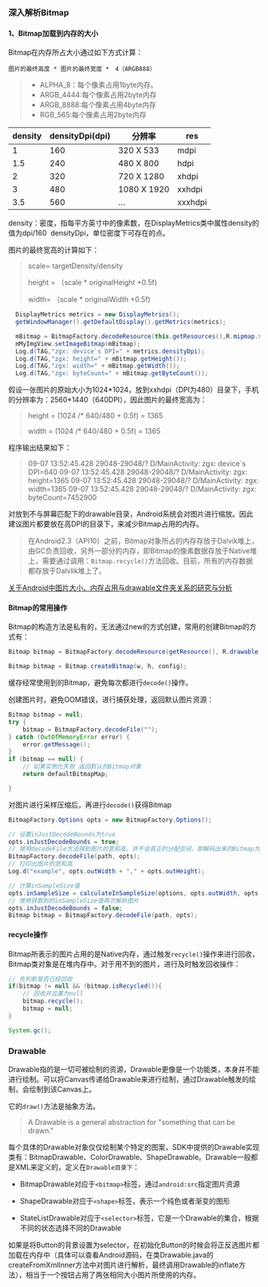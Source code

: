 ### 深入解析Bitmap

#### 1、Bitmap加载到内存的大小

Bitmap在内存所占大小通过如下方式计算：

```
图片的最终高度 * 图片的最终宽度 *　4（ARGB888）
```

> - ALPHA_8：每个像素占用1byte内存。
> - ARGB_4444:每个像素占用2byte内存
> - ARGB_8888:每个像素占用4byte内存
> - RGB_565:每个像素占用2byte内存

| density | densityDpi(dpi) | 分辨率         | res     |
| ------- | --------------- | ----------- | ------- |
| 1       | 160             | 320 X 533   | mdpi    |
| 1.5     | 240             | 480 X 800   | hdpi    |
| 2       | 320             | 720 X 1280  | xhdpi   |
| 3       | 480             | 1080 X 1920 | xxhdpi  |
| 3.5     | 560             | …           | xxxhdpi |

density：密度，指每平方英寸中的像素数，在DisplayMetrics类中属性density的值为dpi/160 
densityDpi，单位密度下可存在的点。



图片的最终宽高的计算如下：

> scale= targetDensity/density
>
> height = （scale * originalHeight +0.5f)
>
> width= （scale * originalWidth +0.5f)



```java
  DisplayMetrics metrics = new DisplayMetrics();
  getWindowManager().getDefaultDisplay().getMetrics(metrics);

  mBitmap = BitmapFactory.decodeResource(this.getResources(),R.mipmap.smile_face);
  mMyImgView.setImageBitmap(mBitmap);
  Log.d(TAG,"zgx: device`s DPI=" + metrics.densityDpi);
  Log.d(TAG,"zgx: height=" + mBitmap.getHeight());
  Log.d(TAG,"zgx: width=" + mBitmap.getWidth());
  Log.d(TAG,"zgx: byteCount=" + mBitmap.getByteCount());
```

假设一张图片的原始大小为1024\*1024，放到xxhdpi（DPI为480）目录下，手机的分辨率为：2560\*1440（640DPI），因此图片的最终宽高为：

> height = (1024 /* 640/480 + 0.5f) = 1365
>
> width =  (1024 /* 640/480 + 0.5f) = 1365

程序输出结果如下：

>09-07 13:52:45.428 29048-29048/? D/MainActivity: zgx: device`s DPI=640
>09-07 13:52:45.428 29048-29048/? D/MainActivity: zgx: height=1365
>09-07 13:52:45.428 29048-29048/? D/MainActivity: zgx: width=1365
>09-07 13:52:45.428 29048-29048/? D/MainActivity: zgx: byteCount=7452900

对放到不与屏幕匹配下的drawable目录，Android系统会对图片进行缩放。因此建议图片都要放在高DPI的目录下，来减少Bitmap占用的内存。

> 在Android2.3（API10）之前，Bitmap对象所占的内存存放于Dalvik堆上，由GC负责回收，另外一部分的内存，即Bitmap的像素数据存放于Native堆上，需要通过调用：`Bitmap.recycle()`方法回收。目前，所有的内存数据都存放于Dalvlik堆上了。

[关于Android中图片大小、内存占用与drawable文件夹关系的研究与分析](http://www.jianshu.com/p/312511edf94f)

#### Bitmap的常用操作

Bitmap的构造方法是私有的，无法通过new的方式创建，常用的创建Bitmap的方式有：

```java
Bitmap bitmap = BitmapFactory.decodeResource(getResource(), R.drawable.ic_drawable);

Bitmap bitmap = Bitmap.createBitmap(w, h, config);
```

缓存经常使用到的Bitmap，避免每次都进行`decode()`操作。

创建图片时，避免OOM错误，进行捕获处理，返回默认图片资源：

```java
Bitmap bitmap = null;
try {
    bitmap = BitmapFactory.decodeFile("");
} catch (OutOfMemoryError error) {
    error.getMessage();
}
if (bitmap == null) {
    // 如果实例化失败 返回默认的Bitmap对象
    return defaultBitmapMap;

}
```

对图片进行采样压缩后，再进行`decode()`获得Bitmap

```java
BitmapFactory.Options opts = new BitmapFactory.Options();

// 设置inJustDecodeBounds为true
opts.inJustDecodeBounds = true;
// 使用decodeFile方法得到图片的宽和高，并不会真正的分配空间，即解码出来的Bitmap为null
BitmapFactory.decodeFile(path, opts);
// 打印出图片的宽和高
Log.d("example", opts.outWidth + "," + opts.outHeight);

// 计算inSampleSize值
opts.inSampleSize = calculateInSampleSize(options, opts.outWidth, opts.outHeight);
// 使用获取到的inSampleSize值再次解析图片
opts.inJustDecodeBounds = false;
Bitmap bitmap = BitmapFactory.decodeFile(path, opts);
```



#### recycle操作

Bitmap所表示的图片占用的是Native内存，通过触发`recycle()`操作来进行回收，Bitmap类对象是在堆内存中。对于用不到的图片，进行及时触发回收操作：

```java
// 先判断是否已经回收
if(bitmap != null && !bitmap.isRecycled()){
    // 回收并且置为null
    bitmap.recycle();
    bitmap = null;
}

System.gc();
```



### Drawable

Drawable指的是一切可被绘制的资源，Drawable更像是一个功能类，本身并不能进行绘制。可以将Canvas传递给Drawable来进行绘制，通过Drawable触发的绘制，会绘制到该Canvas上。

它的`draw()`方法是抽象方法。

> A Drawable is a general abstraction for "something that can be drawn."

每个具体的Drawable对象仅仅绘制某个特定的图案，SDK中提供的Drawable实现类有：BitmapDrawable、ColorDrawable、ShapeDrawable。Drawable一般都是XML来定义的，定义在`Drawable目录下`：

- BitmapDrawable对应于`<bitmap>`标签，通过`android:src`指定图片资源
- ShapeDrawable对应于`<shape>`标签，表示一个纯色或者渐变的图形

- StateListDrawable对应于`<selector>`标签，它是一个Drawable的集合，根据不同的状态选择不同的Drawable

如果是将Button的背景设置为selector，在初始化Button的时候会将正反选图片都加载在内存中（具体可以查看Android源码，在类Drawable.java的createFromXmlInner方法中对图片进行解析，最终调用Drawable的inflate方法），相当于一个按钮占用了两张相同大小图片所使用的内存。